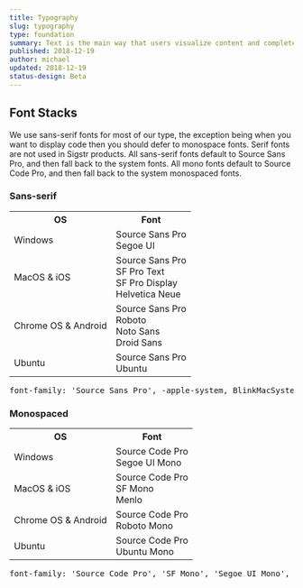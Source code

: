 ```yaml
---
title: Typography
slug: typography
type: foundation
summary: Text is the main way that users visualize content and complete their work, so we've developed a typographic landscape that uses one font for all standard typefaces in Sigstr products. This ensures that the UI is optimized to be highly legible, performs well, and is frictionless as you move between Sigstr products and the rest of the system.
published: 2018-12-19
author: michael
updated: 2018-12-19
status-design: Beta
---
```


## Font Stacks
We use sans-serif fonts for most of our type, the exception being when you want to display code then you should defer to monospace fonts. Serif fonts are not used in Sigstr products. All sans-serif fonts default to Source Sans Pro, and then fall back to the system fonts. All mono fonts default to Source Code Pro, and then fall back to the system monospaced fonts.

### Sans-serif
<table>
  <tr>
    <th>OS</th>
    <th>Font</th>
  </tr>
  <tr>
    <td>Windows</td>
    <td>Source Sans Pro<br>Segoe UI</td>
  </tr>
  <tr>
    <td>MacOS & iOS</td>
    <td>Source Sans Pro<br>SF Pro Text<br>SF Pro Display<br>Helvetica Neue</td>
  </tr>
  <tr>
    <td>Chrome OS & Android</td>
    <td>Source Sans Pro<br>Roboto<br>Noto Sans<br>Droid Sans</td>
  </tr>
  <tr>
    <td>Ubuntu</td>
    <td>Source Sans Pro<br>Ubuntu</td>
  </tr>
</table>

<pre>font-family: 'Source Sans Pro', -apple-system, BlinkMacSystemFont, 'Segoe UI', 'Roboto', 'Ubuntu', 'Droid Sans', 'Helvetica Neue', sans-serif;</pre>

### Monospaced
<table>
  <tr>
    <th>OS</th>
    <th>Font</th>
  </tr>
  <tr>
    <td>Windows</td>
    <td>Source Code Pro<br>Segoe UI Mono</td>
  </tr>
  <tr>
    <td>MacOS & iOS</td>
    <td>Source Code Pro<br>SF Mono<br>Menlo</td>
  </tr>
  <tr>
    <td>Chrome OS & Android</td>
    <td>Source Code Pro<br>Roboto Mono</td>
  </tr>
  <tr>
    <td>Ubuntu</td>
    <td>Source Code Pro<br>Ubuntu Mono</td>
  </tr>
</table>

<pre>font-family: 'Source Code Pro', 'SF Mono', 'Segoe UI Mono', 'Roboto Mono', 'Ubuntu Mono', Menlo, monospace;</pre>